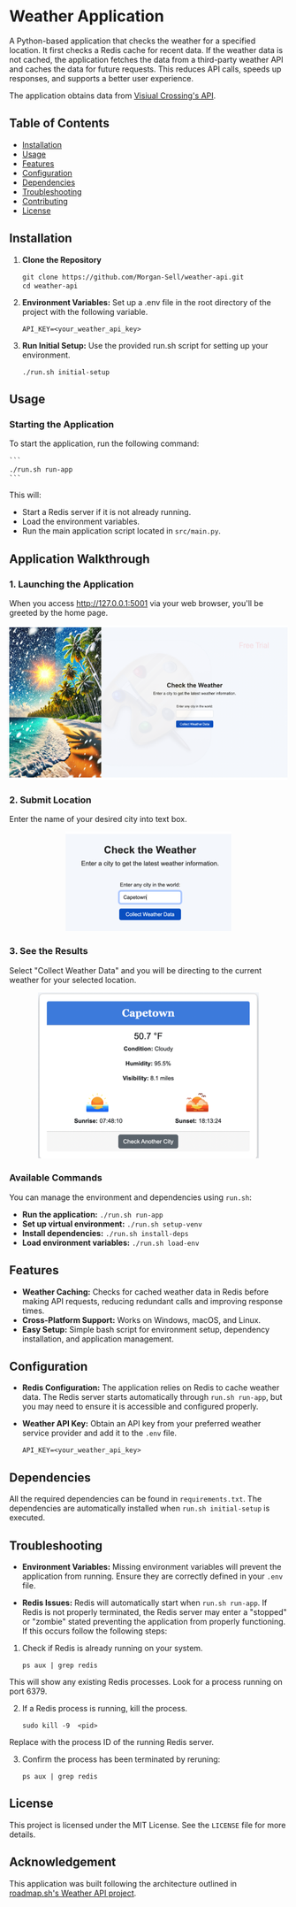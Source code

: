 # Weather Application

A Python-based application that checks the weather for a specified location. It first checks a Redis cache for recent data. If the weather data is not cached, the application fetches the data from a third-party weather API and caches the data for future requests. This reduces API calls, speeds up responses, and supports a better user experience.

The application obtains data from [Visiual Crossing's API](https://www.visualcrossing.com/weather-api).

## Table of Contents

- [Installation](#installation)
- [Usage](#usage)
- [Features](#features)
- [Configuration](#configuration)
- [Dependencies](#dependencies)
- [Troubleshooting](#troubleshooting)
- [Contributing](#contributing)
- [License](#license)

## Installation

1. **Clone the Repository**
   
   ```
   git clone https://github.com/Morgan-Sell/weather-api.git
   cd weather-api
   ```

2. **Environment Variables:** Set up a .env file in the root directory of the project with the following variable.
    
    ```
    API_KEY=<your_weather_api_key>

    ```

3. **Run Initial Setup:** Use the provided run.sh script for setting up your environment.

    ```
    ./run.sh initial-setup
    ```

## Usage

### Starting the Application

To start the application, run the following command:

    ```
    ./run.sh run-app
    ```

This will:

- Start a Redis server if it is not already running.
- Load the environment variables.
- Run the main application script located in `src/main.py`.

## Application Walkthrough

### 1. Launching the Application
When you access http://127.0.0.1:5001 via your web browser, you'll be greeted by the home page.

<p align="center">
    <img src="./static/img/home.png" alt="Home Page"/>
</p>

### 2. Submit Location
Enter the name of your desired city into text box.

<p align="center">
    <img src="./static/img/submit.png" alt="Submission"/>
</p>

### 3. See the Results
Select "Collect Weather Data" and you will be directing to the current weather for your selected location.

<p align="center">
    <img src="./static/img/results.png" alt="Results"/>
</p>

### Available Commands

You can manage the environment and dependencies using `run.sh`:

- **Run the application:** `./run.sh run-app`
- **Set up virtual environment:** `./run.sh setup-venv`
- **Install dependencies:** `./run.sh install-deps`
- **Load environment variables:** `./run.sh load-env`

## Features
- **Weather Caching:** Checks for cached weather data in Redis before making API requests, reducing redundant calls and improving response times.
- **Cross-Platform Support:** Works on Windows, macOS, and Linux.
- **Easy Setup:** Simple bash script for environment setup, dependency installation, and application management.

## Configuration
- **Redis Configuration:** The application relies on Redis to cache weather data. The Redis server starts automatically through `run.sh run-app`, but you may need to ensure it is accessible and configured properly.

- **Weather API Key:** Obtain an API key from your preferred weather service provider and add it to the `.env` file.
  
    ```
    API_KEY=<your_weather_api_key>
    ```

## Dependencies

All the required dependencies can be found in `requirements.txt`. The dependencies are automatically installed when `run.sh initial-setup` is executed.

## Troubleshooting

- **Environment Variables:** Missing environment variables will prevent the application from running. Ensure they are correctly defined in your `.env` file.

- **Redis Issues:** Redis will automatically start when `run.sh run-app`. If Redis is not properly terminated, the Redis server may enter a "stopped" or "zombie" stated preventing the application from properly functioning. If this occurs follow the following steps:

1. Check if Redis is already running on your system.

    ```
    ps aux | grep redis
    ```
This will show any existing Redis processes. Look for a process running on port 6379.

2. If a Redis process is running, kill the process.

    ```
    sudo kill -9  <pid>
    ```
Replace <pid> with the process ID of the running Redis server.

3.  Confirm the process has been terminated by reruning: 

    ```
    ps aux | grep redis
    ```


## License
This project is licensed under the MIT License. See the `LICENSE` file for more details.

## Acknowledgement
This application was built following the architecture outlined in [roadmap.sh's Weather API project](https://roadmap.sh/projects/weather-api-wrapper-service).